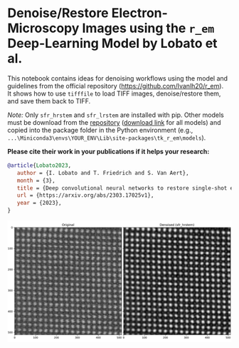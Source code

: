 # Denoise/Restore Electron-Microscopy Images using the `r_em` Deep-Learning Model by Lobato et al.

This notebook contains ideas for denoising workflows using the model and guidelines from the official repository (https://github.com/Ivanlh20/r_em).  
It shows how to use `tifffile` to load TIFF images, denoise/restore them, and save them back to TIFF.  

*Note:* Only `sfr_hrstem` and `sfr_lrstem` are installed with pip. Other models must be download from the [repository](https://github.com/Ivanlh20/r_em/tree/master/tk_r_em/models) ([download link](https://download-directory.github.io?url=https://github.com/Ivanlh20/r_em/tree/master/tk_r_em/models) for all models) and copied into the package folder in the Python environment (e.g., `...\Miniconda3\envs\YOUR_ENV\Lib\site-packages\tk_r_em\models`). 

**Please cite their work in your publications if it helps your research:**
```bibtex
@article{Lobato2023,
   author = {I. Lobato and T. Friedrich and S. Van Aert},
   month = {3},
   title = {Deep convolutional neural networks to restore single-shot electron microscopy images},
   url = {https://arxiv.org/abs/2303.17025v1},
   year = {2023},
}
```

![Two images showing a noisy and denoised version of an atomic-resolution HAADF-STEM image.](demo.png "SrTiO3 example from a Tecnai Osiris.")
